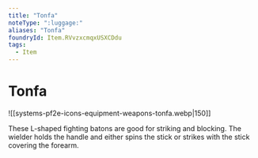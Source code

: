 ```yaml
---
title: "Tonfa"
noteType: ":luggage:"
aliases: "Tonfa"
foundryId: Item.RVvzxcmqxUSXCDdu
tags:
  - Item
---
```


# Tonfa
![[systems-pf2e-icons-equipment-weapons-tonfa.webp|150]]

These L-shaped fighting batons are good for striking and blocking. The wielder holds the handle and either spins the stick or strikes with the stick covering the forearm.
